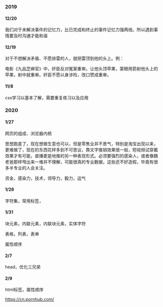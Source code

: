 ### 2019

#### 12/20

我们对于未解决事件的记忆力，比已完成和终止的事件记忆力强两倍。所以遇到事情要及时沟通才能和谐

#### 12/19

对于不想解决矛盾、不愿排雷的人，就把雷顶到他的头上。例：

电影《九品芝麻官》中，奸臣反对冤案重审。让他头顶苹果，蒙眼用箭射他头上的苹果，射中就重审。奸臣不愿以身涉险，改口赞成重审。

#### 11/8

css学习以基本了解，需要重复练习以及应用

### 2020

#### 1/27

网页的组成、浏览器内核

思想跑差了，现在想做生意也可以，但是零售业并不景气，特别是淘宝出现以来，更难做了，现在的东西花样多到不可思议，靠文字推销效果很一般，短视频试穿戴效果才有可能，直播更是地推的另一种表现形式。必须要强烈的感染人，或者像魏老爸那样甩出来一堆并不理解，可能很真的专业数据，这些还不好造假，毕竟有很多半专业的人会关注。

资金，感染力，技术，领导力，毅力，运气

#### 1/28

字符集，常用标签，

#### 1/31

块元素，内联元素，内联块元素，实体字符

表格，列表，表单

属性顺序

#### 2/7

head，优化三兄弟

#### 2/9

html标签，属性顺序



<https://cn.pornhub.com/>
